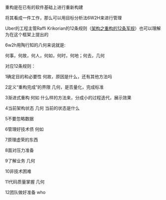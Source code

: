 重构是在已有的软件基础上进行重新构建

将其看成一件工作，那么可以用目标分析法6W2H来进行管理

Uber的工程主管Raffi Krikorian的12条规则（[架构之重构的12条军规](https://www.cnblogs.com/niaowo/p/4649669.html)）也可以理解为在这个框架上提出的

6w2h用陶行知的八何来说就是:

何事，何故，何人，何如，何时，何地；何去，几何

对应12条规则：

1确定目的和必要性  何故，原因是什么，还有其他方法吗

2定义“重构完成”的界限  几何，是否量化，完成标准

3渐进式重构  何如 什么样的方法来，分成小的过程迭代，展示效果

4当前架构状态 几何 当前的状态是什么

5不要忽略数据

6管理好技术债  何如

7原理虚荣的东西

8面对压力准备 

9了解业务 几何

10非技术困难  

11代码质量掌握  几何

12团队做好准备  who
